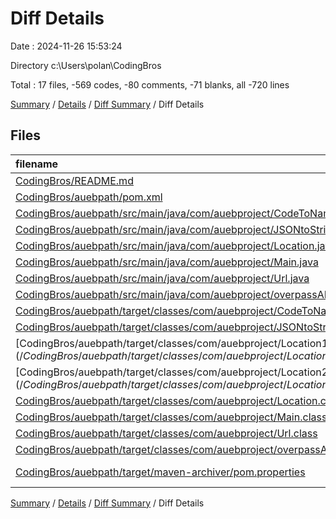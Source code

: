 # Diff Details

Date : 2024-11-26 15:53:24

Directory c:\\Users\\polan\\CodingBros

Total : 17 files,  -569 codes, -80 comments, -71 blanks, all -720 lines

[Summary](results.md) / [Details](details.md) / [Diff Summary](diff.md) / Diff Details

## Files
| filename | language | code | comment | blank | total |
| :--- | :--- | ---: | ---: | ---: | ---: |
| [CodingBros/README.md](/CodingBros/README.md) | Markdown | -1 | 0 | -1 | -2 |
| [CodingBros/auebpath/pom.xml](/CodingBros/auebpath/pom.xml) | XML | -43 | 0 | -4 | -47 |
| [CodingBros/auebpath/src/main/java/com/auebproject/CodeToName.java](/CodingBros/auebpath/src/main/java/com/auebproject/CodeToName.java) | Java | -34 | 0 | -9 | -43 |
| [CodingBros/auebpath/src/main/java/com/auebproject/JSONtoString.java](/CodingBros/auebpath/src/main/java/com/auebproject/JSONtoString.java) | Java | -34 | 0 | -5 | -39 |
| [CodingBros/auebpath/src/main/java/com/auebproject/Location.java](/CodingBros/auebpath/src/main/java/com/auebproject/Location.java) | Java | -107 | -25 | -26 | -158 |
| [CodingBros/auebpath/src/main/java/com/auebproject/Main.java](/CodingBros/auebpath/src/main/java/com/auebproject/Main.java) | Java | -17 | -1 | -2 | -20 |
| [CodingBros/auebpath/src/main/java/com/auebproject/Url.java](/CodingBros/auebpath/src/main/java/com/auebproject/Url.java) | Java | -30 | -48 | -10 | -88 |
| [CodingBros/auebpath/src/main/java/com/auebproject/overpassAPI.java](/CodingBros/auebpath/src/main/java/com/auebproject/overpassAPI.java) | Java | -35 | -5 | -12 | -52 |
| [CodingBros/auebpath/target/classes/com/auebproject/CodeToName.class](/CodingBros/auebpath/target/classes/com/auebproject/CodeToName.class) | Java | -34 | 0 | 0 | -34 |
| [CodingBros/auebpath/target/classes/com/auebproject/JSONtoString.class](/CodingBros/auebpath/target/classes/com/auebproject/JSONtoString.class) | Java | -31 | 0 | 0 | -31 |
| [CodingBros/auebpath/target/classes/com/auebproject/Location$1.class](/CodingBros/auebpath/target/classes/com/auebproject/Location$1.class) | Java | -18 | 0 | 0 | -18 |
| [CodingBros/auebpath/target/classes/com/auebproject/Location$2.class](/CodingBros/auebpath/target/classes/com/auebproject/Location$2.class) | Java | -18 | 0 | 0 | -18 |
| [CodingBros/auebpath/target/classes/com/auebproject/Location.class](/CodingBros/auebpath/target/classes/com/auebproject/Location.class) | Java | -80 | 0 | 0 | -80 |
| [CodingBros/auebpath/target/classes/com/auebproject/Main.class](/CodingBros/auebpath/target/classes/com/auebproject/Main.class) | Java | -21 | 0 | 0 | -21 |
| [CodingBros/auebpath/target/classes/com/auebproject/Url.class](/CodingBros/auebpath/target/classes/com/auebproject/Url.class) | Java | -31 | 0 | 0 | -31 |
| [CodingBros/auebpath/target/classes/com/auebproject/overpassAPI.class](/CodingBros/auebpath/target/classes/com/auebproject/overpassAPI.class) | Java | -32 | 0 | -1 | -33 |
| [CodingBros/auebpath/target/maven-archiver/pom.properties](/CodingBros/auebpath/target/maven-archiver/pom.properties) | Java Properties | -3 | -1 | -1 | -5 |

[Summary](results.md) / [Details](details.md) / [Diff Summary](diff.md) / Diff Details